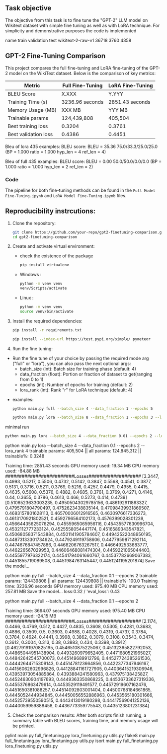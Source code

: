 ## Task objective
The objective from this task is to fine tune the "GPT-2" LLM model on Wikitext dataset with simple fine tuning as well as with LoRA technique.
For simplicity and demonstrative purposes the code is implemented 






name	               train	   validation	test
wikitext-2-raw-v1	   36718	   3760	      4358


## GPT-2 Fine-Tuning Comparison

This project compares the full fine-tuning and LoRA fine-tuning of the GPT-2 model on the WikiText dataset. Below is the comparison of key metrics:

| Metric              | Full Fine-Tuning | LoRA Fine-Tuning |
|---------------------|------------------|------------------|
| BLEU Score          | X.XXX            | Y.YYY            |
| Training Time (s)   | 3236.96 seconds  | 2851.43 seconds  |
| Memory Usage (MB)   | XXX MB           | YYY MB           |
| Trainable params    | 124,439,808      | 405,504          |
| Best training loss  | 0.3204           | 0.3761           |
| Best validation loss| 0.4386           | 0.4451           |

Bleu of lora 435 examples: 
BLEU score: BLEU = 35.36 75.0/33.3/25.0/25.0 (BP = 1.000 ratio = 1.000 hyp_len = 4 ref_len = 4)

Bleu of full 435 examples: 
BLEU score: BLEU = 0.00 50.0/50.0/0.0/0.0 (BP = 1.000 ratio = 1.000 hyp_len = 2 ref_len = 2)

### Code
The pipeline for both fine-tuning methods can be found in the `Full Model Fine-Tuning.ipynb` and `LoRA Model Fine-Tuning.ipynb` files.



## Reproducibility instrcutions:

1. Clone the repository:
   ```bash
   git clone https://github.com/your-repo/gpt2-finetuning-comparison.git
   cd gpt2-finetuning-comparison
   ```

2. Create and activate virtual environment:

    - check the existence of the package
        ```bash
        pip install virtualenv
        ```

    - Windows : 
        ```bash
        python -m venv venv
        venv/Scripts/activate
        ```
    - Linux : 
        ```bash
        python -m venv venv
        source venv/bin/activate
        ```

3. Install the required dependencies:
   ```bash
   pip install -r requirements.txt
   ```
   ```bash
   pip install --index-url https://test.pypi.org/simple/ pymeteor
   ```

4. Run the fine tuning:
- Run the fine tune of your choice by passing the required mode arg ("full" or "lora"),
  you can also pass the next optional args: 
   - batch_size (int): Batch size for training phase (default: 4)
   - data_fraction (float): Portion or fraction of dataset to get(ranging from 0 to 1)
   - epochs (int): Number of epochs for training (default: 2)
   - lora_rank (int): Rank "r" for LoRA technique (default: 4)

+ examples:
   ```bash
   python main.py full --batch_size 4 --data_fraction 1 --epochs 5
   ```
   ```bash
   python main.py lora --batch_size 8 --data_fraction 1 --epochs 3 --lora_rank 8
   ```


minimal run
   ```bash
   python main.py lora --batch_size 4 --data_fraction 0.01 --epochs 2 --lora_rank 2
   ```

python main.py lora --batch_size 4 --data_fraction 0.1 --epochs 2 --lora_rank 4
trainable params: 405,504 || all params: 124,845,312 || trainable%: 0.3248

Training time: 2851.43 seconds
GPU memory used: 19.34 MB
CPU memory used: -84.88 MB
#########################Losses###################
[3.3447, 0.4993, 0.5217, 0.5506, 0.4732, 0.5142, 0.3847, 0.5568, 0.4541, 0.3877, 0.5131, 0.3716, 0.5211, 0.3769, 0.5216, 0.4257, 0.4479, 0.4955, 0.4415, 0.4635, 0.5608, 0.5376, 0.4882, 0.4685, 0.3761, 0.3769, 0.4271, 0.4146, 0.44, 0.3655, 0.3786, 0.4613, 0.466, 0.5273, 0.414, 0.4739]
[0.5106523633003235, 0.49505043029785156, 0.486192911863327, 0.4795791804790497, 0.4752623438835144, 0.47098439931869507, 0.4683157801628113, 0.46570006012916565, 0.4630976617336273, 0.4613170921802521, 0.4592796564102173, 0.4576399028301239, 0.45664435625076294, 0.4555965065956116, 0.45435577630996704, 0.4532112777233124, 0.4525558054447174, 0.4516589343547821, 0.45068058371543884, 0.4501141905784607, 0.44942522048950195, 0.44873133301734924, 0.4479249119758606, 0.4477959871292114, 0.4474676847457886, 0.4468206763267517, 0.4466492533683777, 0.446226567029953, 0.44606468081474304, 0.4459221065044403, 0.4455977976322174, 0.44541794061660767, 0.44537782669067383, 0.4451855719089508, 0.4451984763145447, 0.4451241195201874]
Save the model...

python main.py full --batch_size 4 --data_fraction 0.1 --epochs 2
trainable params: 124439808 || all params: 124439808 || trainable%: 100.0
Training time: 3236.96 seconds
GPU memory used: 975.40 MB
CPU memory used: 257.81 MB
Save the model...
loss:0.32 / 'eval_loss': 0.43






python main.py full --batch_size 4 --data_fraction 0.1 --epochs 2

Training time: 3694.07 seconds
GPU memory used: 975.40 MB
CPU memory used: -24.15 MB
#########################Losses###################
[2.1174, 0.4466, 0.4769, 0.512, 0.4427, 0.4835, 0.3608, 0.5305, 0.4281, 0.3683, 0.4886, 0.3509, 0.5, 0.3603, 0.4988, 0.4028, 0.4319, 0.4737, 0.3784, 0.3784, 0.4624, 0.4441, 0.3998, 0.3862, 0.3079, 0.3108, 0.3543, 0.3474, 0.3612, 0.3004, 0.313, 0.38, 0.3883, 0.434, 0.3398, 0.3912]
[0.46279191970825195, 0.4546510875225067, 0.45132365822792053, 0.44865044951438904, 0.4493260979652405, 0.4471680521965027, 0.44842642545700073, 0.445149689912796, 0.44527724385261536, 0.44442644715309143, 0.4451478123664856, 0.4422377347946167, 0.44156062602996826, 0.44128841161727905, 0.44036415219306946, 0.43953973054885864, 0.4393884241580963, 0.437975138425827, 0.44524630904197693, 0.4449363350868225, 0.44536733627319336, 0.4455376863479614, 0.4453529119491577, 0.44572919607162476, 0.4451650381088257, 0.44514092803001404, 0.44500768184661865, 0.4445052444934845, 0.44450056552886963, 0.4453565180301666, 0.44525739550590515, 0.4443413019180298, 0.44417569041252136, 0.4440059959888458, 0.4436773359775543, 0.4435123801231384]


5. Check the comparison results:
   After both scripts finish running, a summary table with BLEU scores, training time, and memory usage will be printed.

pylint main.py full_finetuning.py lora_finetuning.py utils.py
flake8 main.py full_finetuning.py lora_finetuning.py utils.py
isort main.py full_finetuning.py lora_finetuning.py utils.py